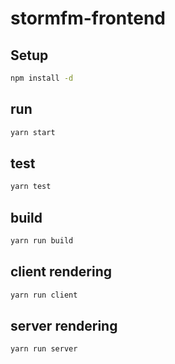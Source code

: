 # stormfm-frontend

## Setup
```sh
npm install -d
```

## run
```sh
yarn start
```

## test
```sh
yarn test
```

## build
```sh
yarn run build
```

## client rendering
```sh
yarn run client
```

## server rendering
```sh
yarn run server
```
